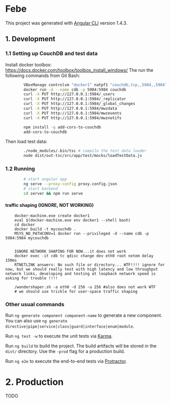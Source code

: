 # Febe

This project was generated with [Angular CLI](https://github.com/angular/angular-cli) version 1.4.3.

## 1. Development

### 1.1 Setting up CouchDB and test data

Install docker toolbox: https://docs.docker.com/toolbox/toolbox_install_windows/
The run the following commands from Git Bash:

```bash
        VBoxManage controlvm "docker1" natpf1 "couchdb,tcp,,5984,,5984"
        docker run -d --name cdb -p 5984:5984 couchdb
        curl -X PUT http://127.0.0.1:5984/_users
        curl -X PUT http://127.0.0.1:5984/_replicator
        curl -X PUT http://127.0.0.1:5984/_global_changes
        curl -X PUT http://127.0.0.1:5984/mwzdata
        curl -X PUT http://127.0.0.1:5984/mwzevents
        curl -X PUT http://127.0.0.1:5984/mwznotifs

        npm install -g add-cors-to-couchdb
        add-cors-to-couchdb
```

Then load test data:

```bash
        ./node_modules/.bin/tsc # compile the test data loader
        node dist/out-tsc/src/app/test/mocks/loadTestData.js
```

### 1.2 Running 

```bash
        # start angular app
        ng serve --proxy-config proxy.config.json
        # start backend
        cd server && npm run serve
```

#### traffic shaping (IGNORE, NOT WORKING)


        docker-machine.exe create docker1
        eval $(docker-machine.exe env docker1 --shell bash)
        cd docker
        docker build -t mycouchdb .
        MSYS_NO_PATHCONV=1 docker run --privileged -d --name cdb -p 5984:5984 mycouchdb


        IGNORE NETWORK SHAPING FOR NOW...it does not work
        docker exec -it cdb tc qdisc change dev eth0 root netem delay 150ms
        RTNETLINK answers: No such file or directory... WTF!!!! ignore for now, but we should really test with high latency and low throughput network links, developing and testing at loopback network speed is asking for trouble !!!!
        
        /wondershaper.sh -a eth0 -d 256 -u 256 #also does not work WTF
        # we should use trickle for user-space traffic shaping


### Other usual commands

Run `ng generate component component-name` to generate a new component. You can also use `ng generate directive|pipe|service|class|guard|interface|enum|module`.

Run `ng test -w` to execute the unit tests via [Karma](https://karma-runner.github.io).

Run `ng build` to build the project. The build artifacts will be stored in the `dist/` directory. Use the `-prod` flag for a production build.

Run `ng e2e` to execute the end-to-end tests via [Protractor](http://www.protractortest.org/).

# 2. Production

TODO

